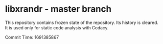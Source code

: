 # libxrandr - master branch

This repository contains frozen state of the repository.
Its history is cleared. It is used only for static code
analysis with Codacy.

Commit Time: 1691385867